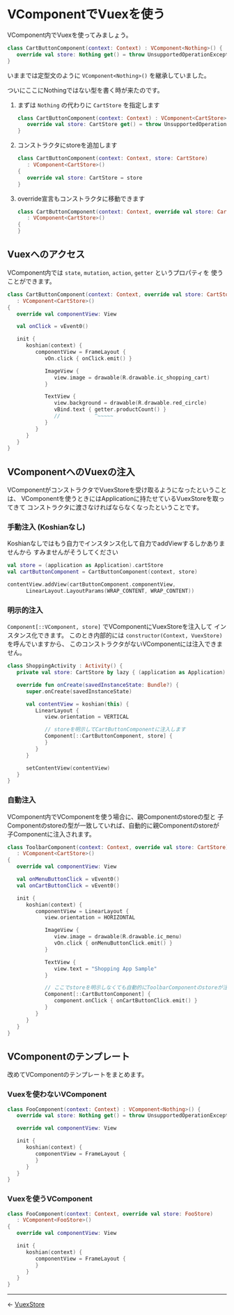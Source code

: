 
VComponentでVuexを使う
================================================================================

VComponent内でVuexを使ってみましょう。

```kotlin
class CartButtonComponent(context: Context) : VComponent<Nothing>() {
   override val store: Nothing get() = throw UnsupportedOperationException()
}
```
いままでは定型文のように `VComponent<Nothing>()` を継承していました。

ついにここにNothingではない型を書く時が来たのです。

1. まずは `Nothing` の代わりに `CartStore` を指定します
    ```kotlin
    class CartButtonComponent(context: Context) : VComponent<CartStore>() {
       override val store: CartStore get() = throw UnsupportedOperationException()
    }
    ```
1. コンストラクタにstoreを追加します
    ```kotlin
    class CartButtonComponent(context: Context, store: CartStore)
       : VComponent<CartStore>()
    {
       override val store: CartStore = store
    }
    ```
1. override宣言もコンストラクタに移動できます
    ```kotlin
    class CartButtonComponent(context: Context, override val store: CartStore)
       : VComponent<CartStore>()
    {
    }
    ```


Vuexへのアクセス
--------------------------------------------------------------------------------

VComponent内では `state`, `mutation`, `action`, `getter` というプロパティを
使うことができます。

```kotlin
class CartButtonComponent(context: Context, override val store: CartStore)
   : VComponent<CartStore>()
{
   override val componentView: View

   val onClick = vEvent0()

   init {
      koshian(context) {
         componentView = FrameLayout {
            vOn.click { onClick.emit() }

            ImageView {
               view.image = drawable(R.drawable.ic_shopping_cart)
            }

            TextView {
               view.background = drawable(R.drawable.red_circle)
               vBind.text { getter.productCount() }
               //           ^~~~~~
            }
         }
      }
   }
}
```


VComponentへのVuexの注入
--------------------------------------------------------------------------------

VComponentがコンストラクタでVuexStoreを受け取るようになったということは、
VComponentを使うときにはApplicationに持たせているVuexStoreを取ってきて
コンストラクタに渡さなければならなくなったということです。


### 手動注入 (Koshianなし)

Koshianなしではもう自力でインスタンス化して自力でaddViewするしかありませんから
すみませんがそうしてください
```kotlin
val store = (application as Application).cartStore
val cartButtonComponent = CartButtonComponent(context, store)

contentView.addView(cartButtonComponent.componentView,
      LinearLayout.LayoutParams(WRAP_CONTENT, WRAP_CONTENT))
```

### 明示的注入

`Component[::VComponent, store]` でVComponentにVuexStoreを注入して
インスタンス化できます。
このとき内部的には `constructor(Context, VuexStore)` を呼んでいますから、
このコンストラクタがないVComponentには注入できません。

```kotlin
class ShoppingActivity : Activity() {
   private val store: CartStore by lazy { (application as Application).cartStore }

   override fun onCreate(savedInstanceState: Bundle?) {
      super.onCreate(savedInstanceState)

      val contentView = koshian(this) {
         LinearLayout {
            view.orientation = VERTICAL

            // storeを明示してCartButtonComponentに注入します
            Component[::CartButtonComponent, store] {
            }
         }
      }

      setContentView(contentView)
   }
}
```

### 自動注入

VComponent内でVComponentを使う場合に、親Componentのstoreの型と
子Componentのstoreの型が一致していれば、自動的に親Componentのstoreが
子Componentに注入されます。

```kotlin
class ToolbarComponent(context: Context, override val store: CartStore)
   : VComponent<CartStore>()
{
   override val componentView: View

   val onMenuButtonClick = vEvent0()
   val onCartButtonClick = vEvent0()

   init {
      koshian(context) {
         componentView = LinearLayout {
            view.orientation = HORIZONTAL

            ImageView {
               view.image = drawable(R.drawable.ic_menu)
               vOn.click { onMenuButtonClick.emit() }
            }

            TextView {
               view.text = "Shopping App Sample"
            }

            // ここでstoreを明示しなくても自動的にToolbarComponentのstoreが注入されます
            Component[::CartButtonComponent] {
               component.onClick { onCartButtonClick.emit() }
            }
         }
      }
   }
}
```


VComponentのテンプレート
--------------------------------------------------------------------------------

改めてVComponentのテンプレートをまとめます。

### Vuexを使わないVComponent
```kotlin
class FooComponent(context: Context) : VComponent<Nothing>() {
   override val store: Nothing get() = throw UnsupportedOperationException()

   override val componentView: View

   init {
      koshian(context) {
         componentView = FrameLayout {
         }
      }
   }
}
```

### Vuexを使うVComponent
```kotlin
class FooComponent(context: Context, override val store: FooStore)
   : VComponent<FooStore>()
{
   override val componentView: View

   init {
      koshian(context) {
         componentView = FrameLayout {
         }
      }
   }
}
```


* * * * * * * * * * * * * * * * * * * * * * * * * * * * * * * * * * * * * * * *

← [VuexStore](VuexStores.md)

